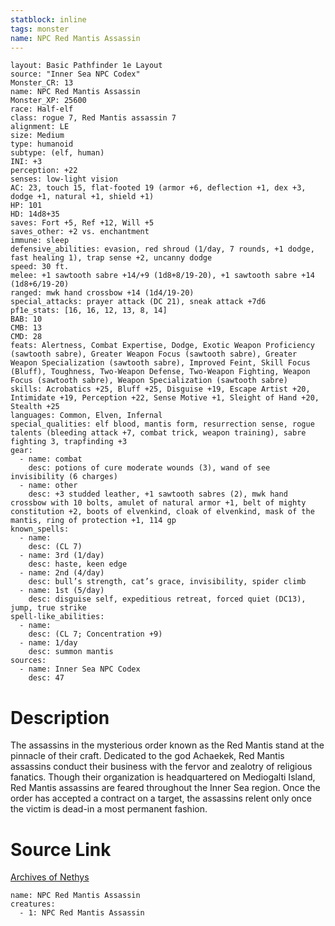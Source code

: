 ```yaml
---
statblock: inline
tags: monster
name: NPC Red Mantis Assassin
---
```

```statblock
layout: Basic Pathfinder 1e Layout
source: "Inner Sea NPC Codex"
Monster_CR: 13
name: NPC Red Mantis Assassin
Monster_XP: 25600
race: Half-elf
class: rogue 7, Red Mantis assassin 7
alignment: LE
size: Medium
type: humanoid
subtype: (elf, human)
INI: +3
perception: +22
senses: low-light vision
AC: 23, touch 15, flat-footed 19 (armor +6, deflection +1, dex +3, dodge +1, natural +1, shield +1)
HP: 101
HD: 14d8+35
saves: Fort +5, Ref +12, Will +5
saves_other: +2 vs. enchantment
immune: sleep
defensive_abilities: evasion, red shroud (1/day, 7 rounds, +1 dodge, fast healing 1), trap sense +2, uncanny dodge
speed: 30 ft.
melee: +1 sawtooth sabre +14/+9 (1d8+8/19-20), +1 sawtooth sabre +14 (1d8+6/19-20)
ranged: mwk hand crossbow +14 (1d4/19-20)
special_attacks: prayer attack (DC 21), sneak attack +7d6
pf1e_stats: [16, 16, 12, 13, 8, 14]
BAB: 10
CMB: 13
CMD: 28
feats: Alertness, Combat Expertise, Dodge, Exotic Weapon Proficiency (sawtooth sabre), Greater Weapon Focus (sawtooth sabre), Greater Weapon Specialization (sawtooth sabre), Improved Feint, Skill Focus (Bluff), Toughness, Two-Weapon Defense, Two-Weapon Fighting, Weapon Focus (sawtooth sabre), Weapon Specialization (sawtooth sabre)
skills: Acrobatics +25, Bluff +25, Disguise +19, Escape Artist +20, Intimidate +19, Perception +22, Sense Motive +1, Sleight of Hand +20, Stealth +25
languages: Common, Elven, Infernal
special_qualities: elf blood, mantis form, resurrection sense, rogue talents (bleeding attack +7, combat trick, weapon training), sabre fighting 3, trapfinding +3
gear:
  - name: combat
    desc: potions of cure moderate wounds (3), wand of see invisibility (6 charges)
  - name: other
    desc: +3 studded leather, +1 sawtooth sabres (2), mwk hand crossbow with 10 bolts, amulet of natural armor +1, belt of mighty constitution +2, boots of elvenkind, cloak of elvenkind, mask of the mantis, ring of protection +1, 114 gp
known_spells:
  - name:
    desc: (CL 7)
  - name: 3rd (1/day)
    desc: haste, keen edge
  - name: 2nd (4/day)
    desc: bull’s strength, cat’s grace, invisibility, spider climb
  - name: 1st (5/day)
    desc: disguise self, expeditious retreat, forced quiet (DC13), jump, true strike
spell-like_abilities:
  - name:
    desc: (CL 7; Concentration +9)
  - name: 1/day
    desc: summon mantis
sources:
  - name: Inner Sea NPC Codex
    desc: 47
```
# Description
The assassins in the mysterious order known as the Red Mantis stand at the pinnacle of their craft. Dedicated to the god Achaekek, Red Mantis assassins conduct their business with the fervor and zealotry of religious fanatics. Though their organization is headquartered on Mediogalti Island, Red Mantis assassins are feared throughout the Inner Sea region. Once the order has accepted a contract on a target, the assassins relent only once the victim is dead-in a most permanent fashion.
# Source Link
[Archives of Nethys](https://aonprd.com/NPCDisplay.aspx?ItemName=Red%20Mantis%20Assassin)
```encounter-table
name: NPC Red Mantis Assassin
creatures:
  - 1: NPC Red Mantis Assassin
```

